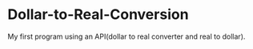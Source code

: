 # Dollar-to-Real-Conversion
My first program using an API(dollar to real converter and real to dollar).

